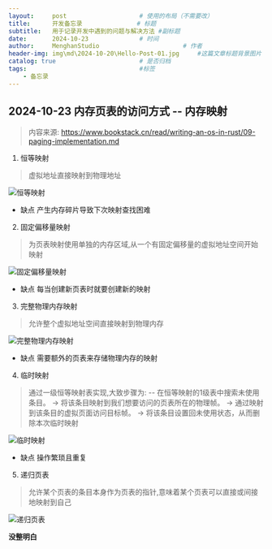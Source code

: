 ```yaml
---
layout:     post   				    # 使用的布局（不需要改）
title:      开发备忘录 				# 标题 
subtitle:   用于记录开发中遇到的问题与解决方法 #副标题
date:       2024-10-23				# 时间
author:     MenghanStudio 						# 作者
header-img: img\md\2024-10-20\Hello-Post-01.jpg 	#这篇文章标题背景图片
catalog: true 						# 是否归档
tags:								#标签
    - 备忘录
---
```


## 2024-10-23   内存页表的访问方式 -- 内存映射
> 内容来源: https://www.bookstack.cn/read/writing-an-os-in-rust/09-paging-implementation.md

1. 恒等映射
> 虚拟地址直接映射到物理地址

![恒等映射](https://static.sitestack.cn/projects/writing-an-os-in-rust/94db27d25f1d18b356c95634dd40e19b.svg)

* 缺点 产生内存碎片导致下次映射查找困难

2. 固定偏移量映射
> 为页表映射使用单独的内存区域,从一个有固定偏移量的虚拟地址空间开始映射

![固定偏移量映射](https://static.sitestack.cn/projects/writing-an-os-in-rust/0f1b543b2e1711650a8d0ba0813682ed.svg)

* 缺点 每当创建新页表时就要创建新的映射

3. 完整物理内存映射

> 允许整个虚拟地址空间直接映射到物理内存

![完整物理内存映射](https://os.phil-opp.com/paging-implementation/map-complete-physical-memory.svg)

* 缺点 需要额外的页表来存储物理内存的映射

4.  临时映射

> 通过一级恒等映射表实现,大致步骤为:
> -- 在恒等映射的1级表中搜索未使用条目。
> -> 将该条目映射到我们想要访问的页表所在的物理帧。
> -> 通过映射到该条目的虚拟页面访问目标帧。
> -> 将该条目设置回未使用状态，从而删除本次临时映射

![临时映射](https://os.phil-opp.com/paging-implementation/temporarily-mapped-page-tables.svg)

* 缺点 操作繁琐且重复

5. 递归页表

> 允许某个页表的条目本身作为页表的指针,意味着某个页表可以直接或间接地映射到自己

![递归页表](https://os.phil-opp.com/paging-implementation/recursive-page-table.png)

**没整明白**



